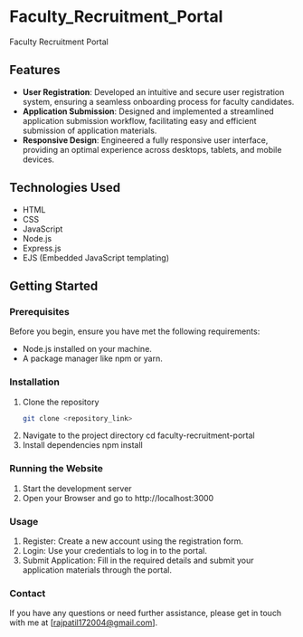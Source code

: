 # Faculty_Recruitment_Portal

Faculty Recruitment Portal

## Features

- **User Registration**: Developed an intuitive and secure user registration system, ensuring a seamless onboarding process for faculty candidates.
- **Application Submission**: Designed and implemented a streamlined application submission workflow, facilitating easy and efficient submission of application materials.
- **Responsive Design**: Engineered a fully responsive user interface, providing an optimal experience across desktops, tablets, and mobile devices.

## Technologies Used

- HTML
- CSS
- JavaScript
- Node.js
- Express.js
- EJS (Embedded JavaScript templating)

## Getting Started

### Prerequisites

Before you begin, ensure you have met the following requirements:

- Node.js installed on your machine.
- A package manager like npm or yarn.

### Installation

1. Clone the repository
   ```bash
   git clone <repository_link>
2. Navigate to the project directory
   cd faculty-recruitment-portal
3. Install dependencies
   npm install

### Running the Website
1. Start the development server
2. Open your Browser and go to http://localhost:3000

### Usage
1. Register: Create a new account using the registration form.
2. Login: Use your credentials to log in to the portal.
3. Submit Application: Fill in the required details and submit your application materials through the portal.
   
### Contact
If you have any questions or need further assistance, please get in touch with me at [rajpatil172004@gmail.com].
